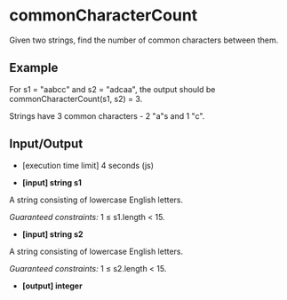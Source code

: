 # commonCharacterCount

Given two strings, find the number of common characters between them.


## Example

For s1 = "aabcc" and s2 = "adcaa", the output should be
commonCharacterCount(s1, s2) = 3.

Strings have 3 common characters - 2 "a"s and 1 "c".

## Input/Output

* [execution time limit] 4 seconds (js)

* **[input] string s1**

A string consisting of lowercase English letters.

_Guaranteed constraints:_
1 ≤ s1.length < 15.

* **[input] string s2**

A string consisting of lowercase English letters.

_Guaranteed constraints:_
1 ≤ s2.length < 15.

* **[output] integer**

